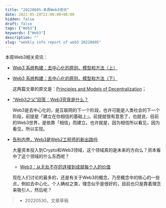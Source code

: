 ```yaml
---
title: "20220605-本周Web3资讯"
date: 2022-05-29T22:00:00+08:00
hidden: false
draft: false
tags: ["Web3"]
keywords: ["Web3"]
description: ""
slug: "weekly info report of web3 20220605"
---
```


本周Web3相关资讯：

- [Web3 系统构建：去中心化的原则、模型和方法（上）](https://www.163.com/dy/article/H8KC7PQV0511D3QS.html)

- [Web3 系统构建：去中心化的原则、模型和方法（下）](http://yun.win80.net/portal/article/index/id/7215/cid/2.html)

  这两篇文章的原文是：[Principles and Models of Decentralization](https://a16z.com/wp-content/uploads/2022/04/principles-and-models-of-decentralization_miles-jennings_a16zcrypto.pdf)；

- [“Web3之父”回答：Web3究竟是什么？](https://wallstreetcn.com/articles/3649370)  

  Web3是去中心化的，是互联网的下一个阶段，也许可能是人类社会的下一个阶段，前提是「建立在你相信的基础上」。前提就很有意思了，也就说，目前的Web3世界，是依靠「相信」而建立。也许就是，因为相信所以看见，因为看见，所以实现。

<!--more-->

- [告别内卷，Web3是Web2工程师的新出路吗](https://www.donews.com/news/detail/4/3207027.html)

  大量资本投入到Crypto和Web3领域，这个领域真的是未来的方向么？资本看中了这个领域的什么东西呢？
  
  - [Web3：从无处不在的连接到成就每个人的价值](https://baijiahao.baidu.com/s?id=1734349174783930863&wfr=spider&for=pc)

  现在人们讨论的最多的，还是有关于Web3的概念，乃至概念中的核心的一些点，例如去中心化、个人确权之类，理念似乎是很好的，目前也只是靠着理念来吸引人，然后呢？


> - 20220530，文章草稿

